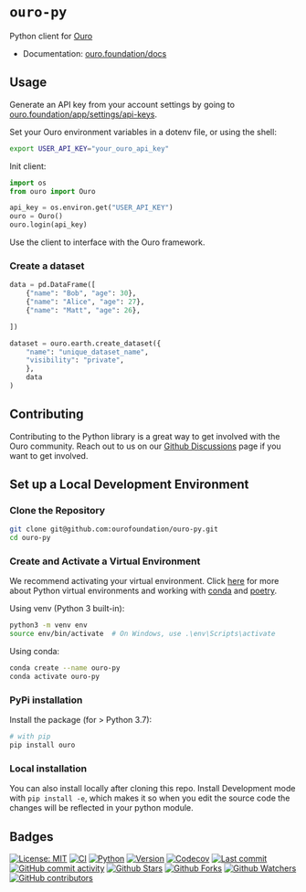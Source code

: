 # `ouro-py`

Python client for [Ouro](https://ouro.foundation)

- Documentation: [ouro.foundation/docs](https://ouro.foundation/docs)

## Usage

Generate an API key from your account settings by going to [ouro.foundation/app/settings/api-keys](https://ouro.foundation/app/settings/api-keys).

Set your Ouro environment variables in a dotenv file, or using the shell:

```bash
export USER_API_KEY="your_ouro_api_key"
```

Init client:

```python
import os
from ouro import Ouro

api_key = os.environ.get("USER_API_KEY")
ouro = Ouro()
ouro.login(api_key)
```

Use the client to interface with the Ouro framework.

### Create a dataset

```python
data = pd.DataFrame([
    {"name": "Bob", "age": 30},
    {"name": "Alice", "age": 27},
    {"name": "Matt", "age": 26},

])

dataset = ouro.earth.create_dataset({
    "name": "unique_dataset_name",
    "visibility": "private",
    },
    data
)
```

## Contributing

Contributing to the Python library is a great way to get involved with the Ouro community. Reach out to us on our [Github Discussions](https://github.com/orgs/ourofoundation/discussions) page if you want to get involved.

## Set up a Local Development Environment

### Clone the Repository

```bash
git clone git@github.com:ourofoundation/ouro-py.git
cd ouro-py
```

### Create and Activate a Virtual Environment

We recommend activating your virtual environment. Click [here](https://docs.python.org/3/library/venv.html) for more about Python virtual environments and working with [conda](https://conda.io/projects/conda/en/latest/user-guide/tasks/manage-environments.html#activating-an-environment) and [poetry](https://python-poetry.org/docs/basic-usage/).

Using venv (Python 3 built-in):

```bash
python3 -m venv env
source env/bin/activate  # On Windows, use .\env\Scripts\activate
```

Using conda:

```bash
conda create --name ouro-py
conda activate ouro-py
```

### PyPi installation

Install the package (for > Python 3.7):

```bash
# with pip
pip install ouro
```

### Local installation

You can also install locally after cloning this repo. Install Development mode with `pip install -e`, which makes it so when you edit the source code the changes will be reflected in your python module.

## Badges

[![License: MIT](https://img.shields.io/badge/License-MIT-green.svg?label=license)](https://opensource.org/licenses/MIT)
[![CI](https://github.com/ourofoundation/ouro-py/actions/workflows/ci.yml/badge.svg)](https://github.com/ourofoundation/ouro-py/actions/workflows/ci.yml)
[![Python](https://img.shields.io/pypi/pyversions/ouro)](https://pypi.org/project/ouro)
[![Version](https://img.shields.io/pypi/v/ouro?color=%2334D058)](https://pypi.org/project/ouro)
[![Codecov](https://codecov.io/gh/ourofoundation/ouro-py/branch/develop/graph/badge.svg)](https://codecov.io/gh/ourofoundation/ouro-py)
[![Last commit](https://img.shields.io/github/last-commit/ourofoundation/ouro-py.svg?style=flat)](https://github.com/ourofoundation/ouro-py/commits)
[![GitHub commit activity](https://img.shields.io/github/commit-activity/m/ourofoundation/ouro-py)](https://github.com/ourofoundation/ouro-py/commits)
[![Github Stars](https://img.shields.io/github/stars/ourofoundation/ouro-py?style=flat&logo=github)](https://github.com/ourofoundation/ouro-py/stargazers)
[![Github Forks](https://img.shields.io/github/forks/ourofoundation/ouro-py?style=flat&logo=github)](https://github.com/ourofoundation/ouro-py/network/members)
[![Github Watchers](https://img.shields.io/github/watchers/ourofoundation/ouro-py?style=flat&logo=github)](https://github.com/ourofoundation/ouro-py)
[![GitHub contributors](https://img.shields.io/github/contributors/ourofoundation/ouro-py)](https://github.com/ourofoundation/ouro-py/graphs/contributors)
